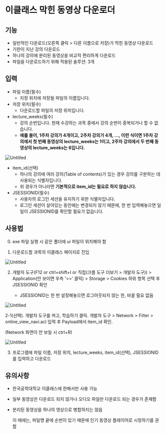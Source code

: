 # 이클래스 막힌 동영상 다운로더

## 기능

- 일반적인 다운로드(오른쪽 클릭 > 다른 이름으로 저장)가 막힌 동영상 다운로드
- 기한이 지난 강의 다운로드
- 하나의 강의에 분리된 동영상을 비교적 편리하게 다운로드
- 파일을 다운로드하기 위해 적용된 솔루션: 3개

## 입력

- 파일 이름(필수)
    - 지정 위치에 저장될 파일의 이름입니다.
- 저장 위치(필수)
    - 다운로드할 파일의 저장 위치입니다.
- lecture_weeks(필수)
    - 강의 순번입니다. 현재 수강하는 과목 중에서 강의 순번이 중복되거나 할 수 없습니다.
    - **예를 들어, 1주차 강의가 4개이고, 2주차 강의가 4개, ..., 이런 식이면 1주차 강의에서 첫 번째 동영상의 lecture_weeks는 1이고, 2주차 강의에서 두 번째 동영상의 lecture_weeks는 6입니다.**

![Untitled](https://s3.us-west-2.amazonaws.com/secure.notion-static.com/99e43723-56bf-43f9-8e51-69ea5bd26b77/Untitled.png?X-Amz-Algorithm=AWS4-HMAC-SHA256&X-Amz-Content-Sha256=UNSIGNED-PAYLOAD&X-Amz-Credential=AKIAT73L2G45EIPT3X45%2F20220603%2Fus-west-2%2Fs3%2Faws4_request&X-Amz-Date=20220603T151445Z&X-Amz-Expires=86400&X-Amz-Signature=1481206a2c5f72791f71d5d96c622ef0abc65225d0208e77aa2e8313b6dcf97d&X-Amz-SignedHeaders=host&response-content-disposition=filename%20%3D%22Untitled.png%22&x-id=GetObject)

- item_id(선택)
    - 하나의 강의에 여러 강의(Table of contents)가 있는 경우 강의를 구분하는 데 사용되는 식별자입니다.
    - 위 경우가 아니라면 **기본적으로 item_id는 필요로 하지 않습니다.**
- JSESSIONID(필수)
    - 사용자의 로그인 세션을 유지하기 위한 식별자입니다.
    - 로그인 세션이 살아있는 동안에는 변경되지 않기 때문에, 한 번 입력해놓으면 일일이 JSESSIONID를 확인할 필요가 없습니다.

## 사용법

0. exe 파일 실행 시 같은 폴더에 ui 파일이 위치해야 함

1. 다운로드할 과목의 이클래스 페이지로 진입

![Untitled](https://s3.us-west-2.amazonaws.com/secure.notion-static.com/43bb921c-a4b6-4d6f-8ad2-3940a2ec54e2/Untitled.png?X-Amz-Algorithm=AWS4-HMAC-SHA256&X-Amz-Content-Sha256=UNSIGNED-PAYLOAD&X-Amz-Credential=AKIAT73L2G45EIPT3X45%2F20220603%2Fus-west-2%2Fs3%2Faws4_request&X-Amz-Date=20220603T152001Z&X-Amz-Expires=86400&X-Amz-Signature=715ea94c3fe79f957b81b7e01c1e9dd8831d5f3115f0af5ce34a794bf1b24f71&X-Amz-SignedHeaders=host&response-content-disposition=filename%20%3D%22Untitled.png%22&x-id=GetObject)

2. 개발자 도구(F12 or ctrl+shift+I or 직접(크롬 도구 더보기 > 개발자 도구)) > Application(안 보이면 우측 '>>' 클릭) > Storage > Cookies 하위 항목 선택 후 JSESSIONID 확인

    - JSESSIONID는 한 번 설정해놓으면 로그아웃되지 않는 한, 바꿀 필요 없음

![Untitled](https://s3.us-west-2.amazonaws.com/secure.notion-static.com/904ef682-bd1f-4c98-9d3c-3a51bc667b89/Untitled.png?X-Amz-Algorithm=AWS4-HMAC-SHA256&X-Amz-Content-Sha256=UNSIGNED-PAYLOAD&X-Amz-Credential=AKIAT73L2G45EIPT3X45%2F20220528%2Fus-west-2%2Fs3%2Faws4_request&X-Amz-Date=20220528T193148Z&X-Amz-Expires=86400&X-Amz-Signature=2568a34f991ced8c2e6d10f1b2d78353eb3ca86d4d3ea44e476299fe33fc889d&X-Amz-SignedHeaders=host&response-content-disposition=filename%20%3D%22Untitled.png%22&x-id=GetObject)

2-1(선택). 개발자 도구를 켜고, 학습하기 클릭. 개발자 도구 > Network > Filter > online_view_navi.acl 입력 후 Payload에서 item_id 확인.

   (Network 화면이 안 보일 시 ctrl+R)

   ![Untitled](https://s3.us-west-2.amazonaws.com/secure.notion-static.com/a369b343-eef3-4351-a07b-b643227c37e6/Untitled.png?X-Amz-Algorithm=AWS4-HMAC-SHA256&X-Amz-Content-Sha256=UNSIGNED-PAYLOAD&X-Amz-Credential=AKIAT73L2G45EIPT3X45%2F20220603%2Fus-west-2%2Fs3%2Faws4_request&X-Amz-Date=20220603T152641Z&X-Amz-Expires=86400&X-Amz-Signature=1d5a67ad9f224d8bc8434cecaebb2986c66211e7074f910bce9e2a451d8f3435&X-Amz-SignedHeaders=host&response-content-disposition=filename%20%3D%22Untitled.png%22&x-id=GetObject)


3. 프로그램에 파일 이름, 저장 위치, lecture_weeks, item_id(선택), JSESSIONID를 입력하고 다운로드

## 유의사항

- 한국공학대학교 이클래스에 한해서만 사용 가능
- 일부 동영상은 다운로드 되지 않거나 오디오 파일만 다운로드 되는 경우가 존재함
- 분리된 동영상을 하나의 영상으로 병합하지는 않음

  이 때에는, 파일명 끝에 순번이 있기 때문에 인기 동영상 플레이어로 시청하기를 권함
